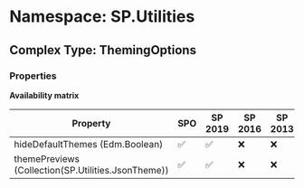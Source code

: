 # Namespace: SP.Utilities

## Complex Type: ThemingOptions

### Properties

**Availability matrix**

Property | SPO | SP 2019 | SP 2016 | SP 2013
----------|-----|---------|---------|--------
hideDefaultThemes (Edm.Boolean) | ✅ | ✅ | ❌ | ❌
themePreviews (Collection(SP.Utilities.JsonTheme)) | ✅ | ✅ | ❌ | ❌
